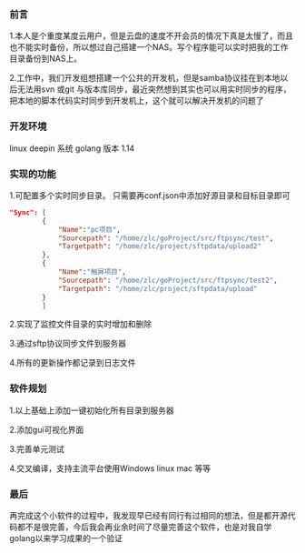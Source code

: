 ### 前言
1.本人是个重度某度云用户，但是云盘的速度不开会员的情况下真是太慢了，而且也不能实时备份，所以想过自己搭建一个NAS。写个程序能可以实时把我的工作目录备份到NAS上。

2.工作中，我们开发组想搭建一个公共的开发机，但是samba协议挂在到本地以后无法用svn 或git 与版本库同步，最近突然想到其实也可以用实时同步的程序，把本地的脚本代码实时同步到开发机上，这个就可以解决开发机的问题了


### 开发环境
linux deepin 系统
golang 版本  1.14


### 实现的功能
1.可配置多个实时同步目录。
只需要再conf.json中添加好源目录和目标目录即可
```json
"Sync": [
        {
            "Name":"pc项目",
            "Sourcepath": "/home/zlc/goProject/src/ftpsync/test",
            "Targetpath": "/home/zlc/project/sftpdata/upload2"
        },
        {
            "Name":"触屏项目",
            "Sourcepath": "/home/zlc/goProject/src/ftpsync/test2",
            "Targetpath": "/home/zlc/project/sftpdata/upload"
        }
        ]
```
2.实现了监控文件目录的实时增加和删除

3.通过sftp协议同步文件到服务器

4.所有的更新操作都记录到日志文件

### 软件规划
1.以上基础上添加一键初始化所有目录到服务器

2.添加gui可视化界面

3.完善单元测试

4.交叉编译，支持主流平台使用Windows linux mac  等等

### 最后
再完成这个小软件的过程中，我发现早已经有同行有过相同的想法，但是都开源代码都不是很完善，今后我会再业余时间了尽量完善这个软件，也是对我自学golang以来学习成果的一个验证